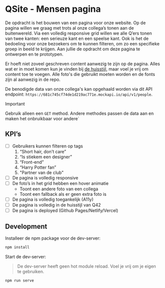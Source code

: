 # QSite - Mensen pagina

De opdracht is het bouwen van een pagina voor onze website. Op de pagina willen we graag met trots al onze collega’s tonen aan de buitenwereld. Via een volledig responsive grid willen we alle Q’ers tonen van twee kanten: een serieuze kant en een speelse kant. Ook is het de bedoeling voor onze bezoekers om te kunnen filteren, om zo een specifieke groep in beeld te krijgen. Aan jullie de opdracht om deze pagina te ontwerpen en te prototypen.

Er hoeft niet zoveel geschreven content aanwezig te zijn op de pagina. Alles wat er in moet komen kun je vinden bij [de huisstijl](./huisstijl.md), maar voel je vrij om content toe te voegen. Alle foto's die gebruikt moeten worden en de fonts zijn al aanwezig in de repo.

De benodigde data van onze collega's kan opgehaald worden via dit API endpoint: `https://681c745cf74de1d219ac771e.mockapi.io/api/v1/people`.

> [!IMPORTANT]
> Gebruik alleen een `GET` method. Andere methodes passen de data aan en maken het onbruikbaar voor andere`

## KPI’s

- [ ] Gebruikers kunnen filteren op tags
  1. “Short hair, don’t care”
  2. “Is stiekem een designer”
  3. “Front-end”
  4. “Harry Potter fan”
  5. "Partner van de club"
- [ ] De pagina is volledig responsive
- [ ] De foto’s in het grid hebben een hover animatie
  - Toont een andere foto van een collega
  - Toont een fallback als er geen extra foto is
- [ ] De pagina is volledig toegankelijk (A11y)
- [ ] De pagina is volledig in de huisstijl van Q42
- [ ] De pagina is deployed (Github Pages/Netlify/Vercel)

## Development

Installeer de npm package voor de dev-server:

```bash
npm install
```

Start de dev-server:

> De dev-server heeft geen hot module reload. Voel je vrij om je eigen te gebruiken.

```bash
npm run serve
```
